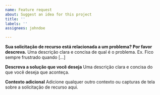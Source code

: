 ```yaml
---
name: Feature request
about: Suggest an idea for this project
title: ''
labels: ''
assignees: johndoe

---
```


**Sua solicitação de recurso está relacionada a um problema? Por favor descreva.**
Uma descrição clara e concisa de qual é o problema. Ex. Fico sempre frustrado quando [...]

**Descreva a solução que você deseja**
Uma descrição clara e concisa do que você deseja que aconteça.

**Contexto adicional**
Adicione qualquer outro contexto ou capturas de tela sobre a solicitação de recurso aqui.